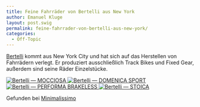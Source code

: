 ```yaml
---
title: Feine Fahrräder von Bertelli aus New York
author: Emanuel Kluge
layout: post.swig
permalink: feine-fahrrader-von-bertelli-aus-new-york/
categories:
  - Off-Topic
---
```


[Bertelli][bertellibici] kommt aus New York City und hat sich auf das Herstellen von Fahrrädern verlegt. Er produziert ausschließlich Track Bikes und Fixed Gear, außerdem sind seine Räder Einzelstücke.

<a href="http://www.bertellibici.com/product.php?works_id=119">
  <noscript data-src="/archive/wp-content/uploads/2010/07/bertelli-MOCCIOSA-480x319.jpg" data-alt="Bertelli &mdash; MOCCIOSA">
<img src="/archive/wp-content/uploads/2010/07/bertelli-MOCCIOSA-480x319.jpg" alt="Bertelli &mdash; MOCCIOSA">
</noscript>
</a>

<a href="http://www.bertellibici.com/product.php?works_id=116">
  <noscript data-src="/archive/wp-content/uploads/2010/07/bertelli-DOMENICA-SPORT-480x319.jpg" data-alt="Bertelli &mdash; DOMENICA SPORT">
<img src="/archive/wp-content/uploads/2010/07/bertelli-DOMENICA-SPORT-480x319.jpg" alt="Bertelli &mdash; DOMENICA SPORT">
</noscript>
</a>

<a href="http://www.bertellibici.com/product.php?works_id=117">
  <noscript data-src="/archive/wp-content/uploads/2010/07/bertelli-PERFORMA-BRAKELESS-480x319.jpg" data-alt="Bertelli &mdash; PERFORMA BRAKELESS">
<img src="/archive/wp-content/uploads/2010/07/bertelli-PERFORMA-BRAKELESS-480x319.jpg" alt="Bertelli &mdash; PERFORMA BRAKELESS">
</noscript>
</a>

<a href="http://www.bertellibici.com/product.php?works_id=115">
  <noscript data-src="/archive/wp-content/uploads/2010/07/bertelli-STOICA-480x319.jpg" data-alt="Bertelli &mdash; STOICA">
<img src="/archive/wp-content/uploads/2010/07/bertelli-STOICA-480x319.jpg" alt="Bertelli &mdash; STOICA">
</noscript>
</a>

Gefunden bei [Minimalissimo][minimalissimo]

[bertellibici]: http://www.bertellibici.com/
[minimalissimo]: http://minimalissimo.com/2010/07/domenica-sport/
